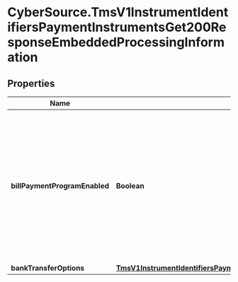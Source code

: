 # CyberSource.TmsV1InstrumentIdentifiersPaymentInstrumentsGet200ResponseEmbeddedProcessingInformation

## Properties
Name | Type | Description | Notes
------------ | ------------- | ------------- | -------------
**billPaymentProgramEnabled** | **Boolean** | Indicates that the payments for this customer profile are for the Bill Payment program. Possible values:   * false: Not a Visa Bill Payment.   * true: Visa Bill Payment.  | [optional] [default to false]
**bankTransferOptions** | [**TmsV1InstrumentIdentifiersPaymentInstrumentsGet200ResponseEmbeddedProcessingInformationBankTransferOptions**](TmsV1InstrumentIdentifiersPaymentInstrumentsGet200ResponseEmbeddedProcessingInformationBankTransferOptions.md) |  | [optional] 


